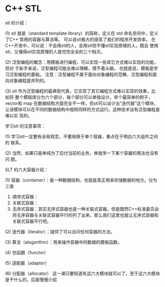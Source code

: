 # C++ STL

stl 的介绍：&#x20;

(1) stl 就是（standard template library）的简称，定义在 std 命名空间中，定义了C++ 常用的容器与算法等。 可以说stl极大的提高了我们的程序开发效率。 在C++开发中，可以说：不会用stl的人，会用stl但不懂stl实现原理的人，既会 使用stl，又懂得stl实现原理的人是完完全全的三个档次。&#x20;

(2) 泛型编程的概念：用模板进行编程，可以实现一些其它方式难以实现的功能，但对 于新手来说，泛型编程可能会难以理解，摸不着头脑。 也就是说，模板是学习泛型编程的基础。 注意：泛型编程不属于面向对象编程的范畴，泛型编程和面向对象编程是并列的。&#x20;

(3) stl 作为泛型编程的最典型代表，它实现了其它编程方式难以实现的效果，比如将 整个模板库分为六个部分，每个部分可以单独设计。举个最简单的例子，vector和 map 在数据结构方面完全不一样，但stl可以设计出“迭代器”这个模块，让该模块可以在不同的数据结构中按照同样的方式运行。这种技术没有泛型编程是难以实 现的。



学习stl 的注意事项：

(1) 学习stl一定要有全局观念，不要局限于单个容器，重点在于明白六大组件之间的 联系。&#x20;

(2) 当然，如果只是单纯为了应付当前的业务，单独学一下某个容器的用法也没有问 题。



SLT 的六大容器介绍：&#x20;

(1) 容器（container）：是一种数据结构，也就是真正用来存储数据的地方。分为三类&#x20;

1. 顺序式容器：&#x20;
2. 关联式容器：&#x20;
3. 无序式容器：其实无序式容器也是一种关联式容器，但是既然C++标准委员会 将无序容器与关联式容器平行的列了出来，那么我们这里也就让无序式容器和 关联式容器平行吧。&#x20;

(2) 迭代器（iterator）：提供了可以访问任何容器的方法。&#x20;

(3) 算法（alogorithm）：用来操作容器中的数据的模板函数。&#x20;

(4) 仿函数（functor）&#x20;

(5) 适配器（adaptor）&#x20;

(6) 分配器（allocator） 这一课只要知道有这六大模块就可以了。至于这六大模块是干什么的，后面慢慢介绍

